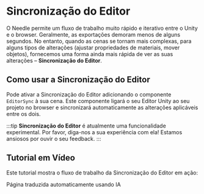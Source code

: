# Sincronização do Editor

O Needle permite um fluxo de trabalho muito rápido e iterativo entre o Unity e o browser. Geralmente, as exportações demoram menos de alguns segundos. No entanto, quando as cenas se tornam mais complexas, para alguns tipos de alterações (ajustar propriedades de materiais, mover objetos), fornecemos uma forma ainda mais rápida de ver as suas alterações – **Sincronização do Editor**.

## Como usar a Sincronização do Editor

Pode ativar a Sincronização do Editor adicionando o componente `EditorSync` à sua cena. Este componente ligará o seu Editor Unity ao seu projeto no browser e sincronizará automaticamente as alterações aplicáveis entre os dois.

:::tip
**Sincronização do Editor** é atualmente uma funcionalidade experimental. Por favor, diga-nos a sua experiência com ela! Estamos ansiosos por ouvir o seu feedback.
:::

## Tutorial em Vídeo

Este tutorial mostra o fluxo de trabalho da Sincronização do Editor em ação:

<video-embed src="https://www.youtube.com/watch?v=gZX_sqrne8U" limit_height />


Página traduzida automaticamente usando IA